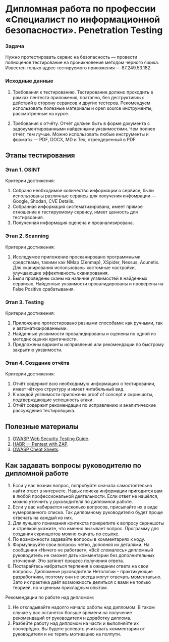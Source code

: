 # Дипломная работа по профессии «Специалист по информационной безопасности». Penetration Testing

### Задача

Нужно протестировать сервис на безопасность — провести полноценое тестирование на проникновение методом чёрного ящика. Известен только адрес тестируемого приложения — 87.249.53.182.

### Исходные данные
 
1. Требования к тестированию.
Тестирование должно проходить в рамках пентеста приложения, поэтапно, без деструктивных действий в сторону сервисов и других тестеров. Рекомендуем использовать полезные материалы и open source инструменты, рассмотренные на курсе.

2. Требования к отчёту.
Отчёт должен быть в форме документа с задокументированными найденными уязвимостями. Чем полнее отчёт, тем лучше. Можно использовать любые инструменты и форматы — PDF, DOCX, MD и Tex, отрендеренный в PDF. 

## Этапы тестирования

### Этап 1. OSINT

Критерии достижения:
1. Собрано необходимое количество информации о сервисе, были использованы различные сервисы для получения инфомрации — Google, Shodan, CVE Details.
2. Собранная информация систематизирована, имеет прямое отношение к тестируемому сервису, имеет ценность для тестирвоания. 
3. Полученная информация оценена и проанализирована.

### Этап 2. Scanning

Критерии достижения:
1. Исследумое приложение просканировано программными средствами, такими как NMap (Zenmap), XSpider, Nessus, Acunetix. Для сканирования использованы кастомные настройки, улучшающие эффективность сканирования.
2. Были проведены сканы на наличие уязвимостей в найденных сервисах. Найденные уязвимости провалидированы и проверены на False Positive срабатывания.

### Этап 3. Testing

Критерии достижения:
1. Приложение протестировано разными способами: как ручными, так и автоматизированными. 
2. Найденные уязвимости провалидированы и оценены по одной из методик оценки критичности.
3. Предложены варианты исправления или рекомендации по быстрому закрытию уязвимости.

### Этап 4. Создание отчёта

Критерии достижения:
1. Отчёт содержит всю необходимую информацию о тестировании, имеет чёткую структуру и имеет читабельный вид.
2. К каждой уязвимости приложены proof of concept и скриншоты, подтверждающие успешность атаки.
3. Отчёт содержит рекомендации по исправлению и аналитические рассуждения тестировщика.

## Полезные материалы
1. [OWASP Web Security Testing Guide](https://owasp.org/www-project-web-security-testing-guide/). 
2. [HABR — Pentest with ZAP](https://habr.com/ru/company/alexhost/blog/530110/).
3. [OWASP Cheat Sheets](https://cheatsheetseries.owasp.org/).

## Как задавать вопросы руководителю по дипломной работе

1. Если у вас возник вопрос, попробуйте сначала самостоятельно найти ответ в интернете. Навык поиска информации пригодится вам в любой профессиональной деятельности. Если ответ не нашёлся, можно уточнить у руководителя по дипломной работе.
2. Если у вас набирается несколько вопросов, присылайте их в виде нумерованного списка. Так дипломному руководителю будет проще отвечать на каждый из них.
3. Для лучшего понимания контекста прикрепите к вопросу скриншоты и стрелкой укажите, что именно вызывает вопрос. Программу для создания скриншотов можно скачать [по ссылке](https://app.prntscr.com/ru/).
4. По возможности задавайте вопросы в комментариях к коду.
5. Формулируйте свои вопросы чётко, дополняя их деталями. На сообщения «Ничего не работает», «Всё сломалось» дипломный руководитель не сможет дать комментарии без дополнительных уточнений. Это затянет процесс получения ответа. 
6. Постарайтесь набраться терпения в ожидании ответа на свои вопросы. Дипломные руководители Нетологии – практикующие разработчики, поэтому они не всегда могут отвечать моментально. Зато их практика даёт возможность делиться с вами не только теорией, но и ценным прикладным опытом.  

Рекомендации по работе над дипломом:

1. Не откладывайте надолго начало работы над дипломом. В таком случае у вас останется больше времени на получение рекомендаций от руководителя и доработку диплома.
2. Разбейте работу над дипломом на части и выполняйте их поочерёдно. Вы будете успевать учитывать комментарии от руководителя и не терять мотивацию на полпути. 

